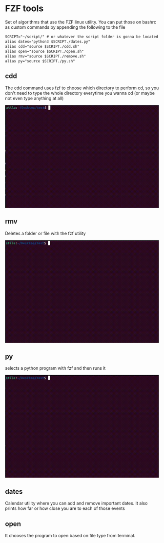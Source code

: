 # FZF tools

Set of algorithms that use the FZF linux utility. You can put those on bashrc as custom commands by appending the following to the file

```shell
SCRIPT="~/script/" # or whatever the script folder is gonna be located
alias dates="python3 $SCRIPT./dates.py"
alias cdd="source $SCRIPT./cdd.sh"
alias open="source $SCRIPT./open.sh"
alias rmv="source $SCRIPT./remove.sh"
alias py="source $SCRIPT./py.sh"
```



## cdd

The cdd command uses fzf to choose which directory to perform cd, so you don't need to type the whole directory everytime you wanna cd (or maybe not even type anything at all)

<img src="https://github.com/4tila/FZF_tools/blob/main/imgs/cdd.gif" width="512" height="337" />

## rmv

Deletes a folder or file with the fzf utility

<img src="https://github.com/4tila/FZF_tools/blob/main/imgs/rmv.gif" width="512" height="337" />

## py

selects a python program with fzf and then runs it

<img src="https://github.com/4tila/FZF_tools/blob/main/imgs/py.gif" width="512" height="337" />

## dates

Calendar utility where you can add and remove important dates. It also prints how far or how close you are to each of those events

## open

It chooses the program to open based on file type from terminal. 
